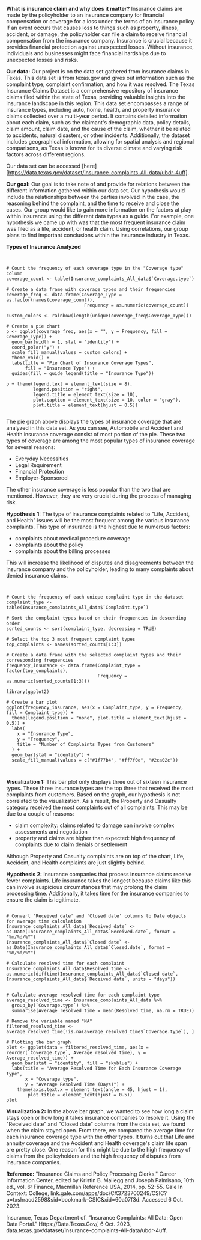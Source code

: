 **What is insurance claim and why does it matter?**
Insurance claims are made by the policyholder to an insurance company for financial compensation or coverage for a loss under the terms of an insurance policy. If an event occurs that causes loss to things such as property, illness, accident, or damage, the policyholder can file a claim to receive financial compensation from the insurance company. Insurance is crucial because it provides financial protection against unexpected losses. Without insurance, individuals and businesses might face financial hardships due to unexpected losses and risks. 


**Our data:**
Our project is on the data set gathered from insurance claims in Texas. This data set is from texas.gov and gives out information such as the complaint type, complaint confirmation, and how it was resolved. The Texas Insurance Claims Dataset is a comprehensive repository of insurance claims filed within the state of Texas, providing valuable insights into the insurance landscape in this region. This data set encompasses a range of insurance types, including auto, home, health, and property insurance claims collected over a multi-year period. It contains detailed information about each claim, such as the claimant's demographic data, policy details, claim amount, claim date, and the cause of the claim, whether it be related to accidents, natural disasters, or other incidents. Additionally, the dataset includes geographical information, allowing for spatial analysis and regional comparisons, as Texas is known for its diverse climate and varying risk factors across different regions.

Our data set can be accessed [here][https://data.texas.gov/dataset/Insurance-complaints-All-data/ubdr-4uff].


**Our goal:**
Our goal is to take note of and provide for relations between the different information gathered within our data set. Our hypothesis would include the relationships between the parties involved in the case, the reasoning behind the complaint, and the time to receive and close the cases. Our group would like to gain more information on the factors at play within insurance using the different data types as a guide. For example, one hypothesis we came up with was that the most frequent insurance claim was filed as a life, accident, or health claim. Using correlations, our group plans to find important conclusions within the insurance industry in Texas.


**Types of Insurance Analyzed**
``` {r}


# Count the frequency of each coverage type in the "Coverage type" column
coverage_count <- table(Insurance_complaints_All_data$`Coverage.type`)

# Create a data frame with coverage types and their frequencies
coverage_freq <- data.frame(Coverage_Type = as.factor(names(coverage_count)),
                             Frequency = as.numeric(coverage_count))

custom_colors <- rainbow(length(unique(coverage_freq$Coverage_Type)))

# Create a pie chart 
p <- ggplot(coverage_freq, aes(x = "", y = Frequency, fill = Coverage_Type)) +
  geom_bar(width = 1, stat = "identity") +
  coord_polar("y") +
  scale_fill_manual(values = custom_colors) +
  theme_void() +
  labs(title = "Pie Chart of Insurance Coverage Types",
       fill = "Insurance Type") +
  guides(fill = guide_legend(title = "Insurance Type"))

p + theme(legend.text = element_text(size = 8),
          legend.position = "right",
          legend.title = element_text(size = 10),
          plot.caption = element_text(size = 10, color = "gray"),
          plot.title = element_text(hjust = 0.5)) 


```
The pie graph above displays the types of insurance coverage that are analyzed in this data set. As you can see, Automobile and Accident and Health insurance coverage consist of most portion of the pie. These two types of coverage are among the most popular types of insurance coverage for several reasons:

-   Everyday Necessities
-   Legal Requirement
-   Financial Protection
-   Employer-Sponsored

The other insurance coverage is less popular than the two that are mentioned. However, they are very crucial during the process of managing risk. 




**Hypothesis 1:**
The type of insurance complaints related to "Life, Accident, and Health" issues will be the most frequent among the various insurance complaints. This type of insurance is the highest due to numerous factors:

-   complaints about medical procedure coverage
-   complaints about the policy
-   complaints about the billing processes

This will increase the likelihood of disputes and disagreements between the insurance company and the policyholder, leading to many complaints about denied insurance claims. 

```{r}


# Count the frequency of each unique complaint type in the dataset
complaint_type <- table(Insurance_complaints_All_data$`Complaint.type`)

# Sort the complaint types based on their frequencies in descending order
sorted_counts <- sort(complaint_type, decreasing = TRUE)

# Select the top 3 most frequent complaint types
top_complaints <- names(sorted_counts[1:3])

# Create a data frame with the selected complaint types and their corresponding frequencies
frequency_insurance <- data.frame(Complaint_type = factor(top_complaints),
                                  Frequency = as.numeric(sorted_counts[1:3]))

library(ggplot2)

# Create a bar plot
ggplot(frequency_insurance, aes(x = Complaint_type, y = Frequency, fill = Complaint_type)) +
  theme(legend.position = "none", plot.title = element_text(hjust = 0.5)) + 
  labs(
    x = "Insurance Type",
    y = "Frequency",
    title = "Number of Complaints Types from Customers"
  ) + 
  geom_bar(stat = "identity") +
  scale_fill_manual(values = c("#1f77b4", "#ff7f0e", "#2ca02c"))



```
**Visualization 1:** 
This bar plot only displays three out of sixteen insurance types. These three insurance types are the top three that received the most complaints from customers. Based on the graph, our hypothesis is not correlated to the visualization. As a result, the Property and Casualty category received the most complaints out of all complaints. This may be due to a couple of reasons:

-   claim complexity: claims related to damage can involve complex assessments and negotiation
-   property and claims are higher than expected: high frequency of complaints due to claim denials or settlement

Although Property and Casualty complaints are on top of the chart, Life, Accident, and Health complaints are just slightly behind. 
 


**Hypothesis 2:** 
Insurance companies that process insurance claims receive fewer complaints. Life insurance takes the longest because claims like this can involve suspicious circumstances that may prolong the claim processing time. Additionally, it takes time for the insurance companies to ensure the claim is legitimate. 

```{r}

# Convert 'Received date' and 'Closed date' columns to Date objects for average time calculation
Insurance_complaints_All_data$`Received date` <- as.Date(Insurance_complaints_All_data$`Received.date`, format = "%m/%d/%Y")
Insurance_complaints_All_data$`Closed date` <- as.Date(Insurance_complaints_All_data$`Closed.date`, format = "%m/%d/%Y")

# Calculate resolved time for each complaint
Insurance_complaints_All_data$Resolved_time <- as.numeric(difftime(Insurance_complaints_All_data$`Closed date`, Insurance_complaints_All_data$`Received date`, units = "days"))


# Calculate average resolved time for each complaint type
average_resolved_time <- Insurance_complaints_All_data %>%
  group_by(`Coverage.type`) %>%
  summarise(Average_resolved_time = mean(Resolved_time, na.rm = TRUE))

# Remove the variable named "NA" 
filtered_resolved_time <- average_resolved_time[!is.na(average_resolved_time$`Coverage.type`), ]

# Plotting the bar graph
plot <- ggplot(data = filtered_resolved_time, aes(x = reorder(`Coverage.type`, Average_resolved_time), y = Average_resolved_time)) +
  geom_bar(stat = "identity", fill = "skyblue") +
  labs(title = "Average Resolved Time for Each Insurance Coverage type",
       x = "Coverage type",
       y = "Average Resolved Time (Days)") +
    theme(axis.text.x = element_text(angle = 45, hjust = 1),
        plot.title = element_text(hjust = 0.5)) 
plot

```
**Visualization 2:**
In the above bar graph, we wanted to see how long a claim stays open or how long it takes insurance companies to resolve it. Using the "Received date" and "Closed date" columns from the data set, we found when the claim stayed open. From there, we compared the average time for each insurance coverage type with the other types. It turns out that Life and annuity coverage and the Accident and Health coverage's claim life span are pretty close. One reason for this might be due to the high frequency of claims from the policyholders and the high frequency of disputes from insurance companies. 

**Reference:**
"Insurance Claims and Policy Processing Clerks." Career Information Center, edited by Kristin B. Mallegg and Joseph Palmisano, 10th ed., vol. 6: Finance, Macmillan Reference USA, 2014, pp. 52-55. Gale In Context: College, link.gale.com/apps/doc/CX3723700249/CSIC?u=txshracd2598&sid=bookmark-CSIC&xid=60a07f3d. Accessed 6 Oct. 2023.

Insurance, Texas Department of. “Insurance Complaints: All Data: Open Data Portal.” Https://Data.Texas.Gov/, 6 Oct. 2023, data.texas.gov/dataset/Insurance-complaints-All-data/ubdr-4uff. 
